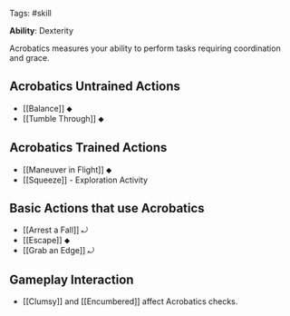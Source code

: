 Tags: #skill

**Ability**: Dexterity

Acrobatics measures your ability to perform tasks requiring coordination and grace. 

## Acrobatics Untrained Actions

- [[Balance]] ⬥
- [[Tumble Through]] ⬥

## Acrobatics Trained Actions

- [[Maneuver in Flight]] ⬥
-  [[Squeeze]]  - Exploration Activity

## Basic Actions that use Acrobatics

- [[Arrest a Fall]] ⤾
- [[Escape]] ⬥
- [[Grab an Edge]] ⤾

## Gameplay Interaction

- [[Clumsy]] and [[Encumbered]] affect Acrobatics checks.

